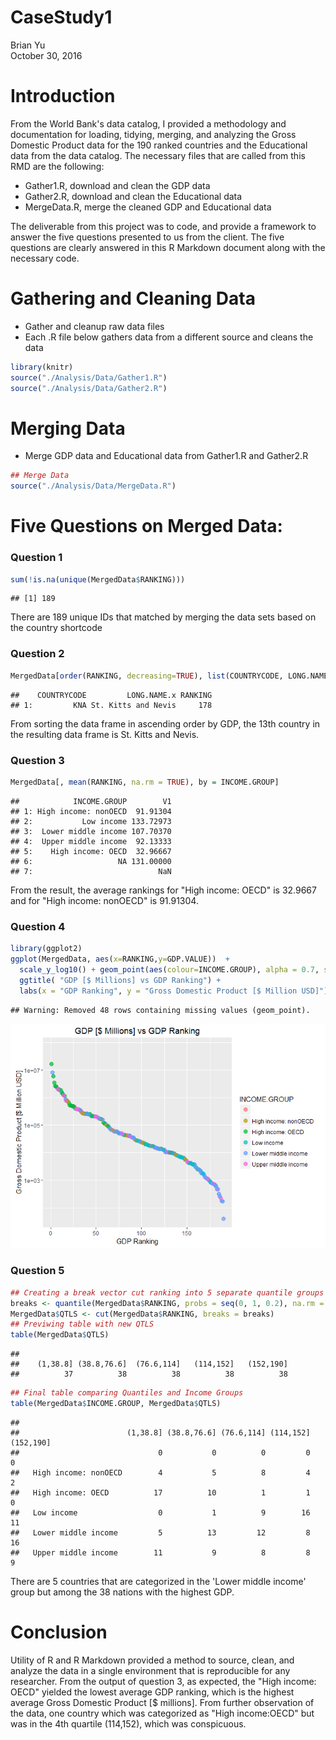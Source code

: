 # CaseStudy1
Brian Yu  
October 30, 2016  
# Introduction
From the World Bank's data catalog, I provided a methodology and documentation for loading, tidying, merging, and analyzing the Gross Domestic Product data for the 190 ranked countries and the Educational data from the data catalog. The necessary files that are called from this RMD are the following:

* Gather1.R, download and clean the GDP data
* Gather2.R, download and clean the Educational data
* MergeData.R, merge the cleaned GDP and Educational data

The deliverable from this project was to code, and provide a framework to answer the five questions presented to us from the client. The five questions are clearly answered in this R Markdown document along with the necessary code.




# Gathering and Cleaning Data
* Gather and cleanup raw data files
* Each .R file below gathers data from a different source and cleans the data

```r
library(knitr)
source("./Analysis/Data/Gather1.R")
source("./Analysis/Data/Gather2.R")
```

# Merging Data
* Merge GDP data and Educational data from Gather1.R and Gather2.R

```r
## Merge Data
source("./Analysis/Data/MergeData.R")
```

# Five Questions on Merged Data:
### Question 1

```r
sum(!is.na(unique(MergedData$RANKING)))
```

```
## [1] 189
```
There are 189 unique IDs that matched by merging the data sets based on the country shortcode

### Question 2

```r
MergedData[order(RANKING, decreasing=TRUE), list(COUNTRYCODE, LONG.NAME.x, RANKING)][13]
```

```
##    COUNTRYCODE         LONG.NAME.x RANKING
## 1:         KNA St. Kitts and Nevis     178
```
From sorting the data frame in ascending order by GDP, the 13th country in the resulting
data frame is St. Kitts and Nevis.

### Question 3

```r
MergedData[, mean(RANKING, na.rm = TRUE), by = INCOME.GROUP]
```

```
##            INCOME.GROUP        V1
## 1: High income: nonOECD  91.91304
## 2:           Low income 133.72973
## 3:  Lower middle income 107.70370
## 4:  Upper middle income  92.13333
## 5:    High income: OECD  32.96667
## 6:                   NA 131.00000
## 7:                            NaN
```
From the result, the average rankings for "High income: OECD" is 32.9667 and
for "High income: nonOECD" is 91.91304.

### Question 4

```r
library(ggplot2)
ggplot(MergedData, aes(x=RANKING,y=GDP.VALUE))  + 
  scale_y_log10() + geom_point(aes(colour=INCOME.GROUP), alpha = 0.7, size=3) +
  ggtitle( "GDP [$ Millions] vs GDP Ranking") +
  labs(x = "GDP Ranking", y = "Gross Domestic Product [$ Million USD]")
```

```
## Warning: Removed 48 rows containing missing values (geom_point).
```

![](CaseStudy1MakeFile_files/figure-html/unnamed-chunk-6-1.png)<!-- -->

### Question 5

```r
## Creating a break vector cut ranking into 5 separate quantile groups
breaks <- quantile(MergedData$RANKING, probs = seq(0, 1, 0.2), na.rm = TRUE)
MergedData$QTLS <- cut(MergedData$RANKING, breaks = breaks)
## Previwing table with new QTLS
table(MergedData$QTLS)
```

```
## 
##    (1,38.8] (38.8,76.6]  (76.6,114]   (114,152]   (152,190] 
##          37          38          38          38          38
```

```r
## Final table comparing Quantiles and Income Groups
table(MergedData$INCOME.GROUP, MergedData$QTLS)
```

```
##                       
##                        (1,38.8] (38.8,76.6] (76.6,114] (114,152] (152,190]
##                               0           0          0         0         0
##   High income: nonOECD        4           5          8         4         2
##   High income: OECD          17          10          1         1         0
##   Low income                  0           1          9        16        11
##   Lower middle income         5          13         12         8        16
##   Upper middle income        11           9          8         8         9
```
There are 5 countries that are categorized in the 'Lower middle income' group but among
the 38 nations with the highest GDP.

# Conclusion
Utility of R and R Markdown provided a method to source, clean, and analyze the data in a single environment that is reproducible for any researcher. From the output of question 3, as expected, the "High income: OECD" yielded the lowest average GDP ranking, which is the highest average Gross Domestic Product [$ millions]. From further observation of the data, one country which was categorized as "High income:OECD" but was in the 4th quartile (114,152), which was conspicuous.

